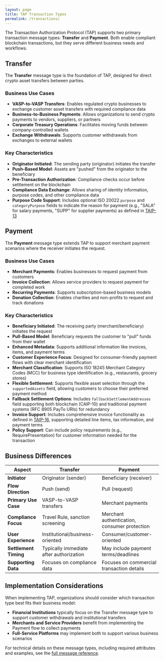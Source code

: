 ```yaml
---
layout: page
title: TAP Transaction Types
permalink: /transactions/
---
```


The Transaction Authorization Protocol (TAP) supports two primary transaction message types: **Transfer** and **Payment**. Both enable compliant blockchain transactions, but they serve different business needs and workflows.

## Transfer

The **Transfer** message type is the foundation of TAP, designed for direct crypto asset transfers between parties.

### Business Use Cases

- **VASP-to-VASP Transfers**: Enables regulated crypto businesses to exchange customer asset transfers with required compliance data
- **Business-to-Business Payments**: Allows organizations to send crypto payments to vendors, suppliers, or partners
- **Corporate Treasury Operations**: Facilitates moving funds between company-controlled wallets
- **Exchange Withdrawals**: Supports customer withdrawals from exchanges to external wallets

### Key Characteristics

- **Originator Initiated**: The sending party (originator) initiates the transfer
- **Push-Based Model**: Assets are "pushed" from the originator to the beneficiary
- **Pre-Transaction Authorization**: Compliance checks occur before settlement on the blockchain
- **Compliance Data Exchange**: Allows sharing of identity information, purpose codes, and other compliance data
- **Purpose Code Support**: Includes optional ISO 20022 `purpose` and `categoryPurpose` fields to indicate the reason for payment (e.g., "SALA" for salary payments, "SUPP" for supplier payments) as defined in [TAIP-13](/TAIPs/taip-13.md)

## Payment

The **Payment** message type extends TAP to support merchant payment scenarios where the receiver initiates the request.

### Business Use Cases

- **Merchant Payments**: Enables businesses to request payment from customers
- **Invoice Collection**: Allows service providers to request payment for completed work
- **Recurring Payments**: Supports subscription-based business models
- **Donation Collection**: Enables charities and non-profits to request and track donations

### Key Characteristics

- **Beneficiary Initiated**: The receiving party (merchant/beneficiary) initiates the request
- **Pull-Based Model**: Beneficiary requests the customer to "pull" funds from their wallet
- **Enhanced Metadata**: Supports additional information like invoices, items, and payment terms
- **Customer Experience Focus**: Designed for consumer-friendly payment flows with clear merchant identification
- **Merchant Classification**: Supports ISO 18245 Merchant Category Codes (MCC) for business type identification (e.g., restaurants, grocery stores)
- **Flexible Settlement**: Supports flexible asset selection through the `supportedAssets` field, allowing customers to choose their preferred payment method
- **Fallback Settlement Options**: Includes `fallbackSettlementAddresses` field supporting both blockchain (CAIP-10) and traditional payment systems (RFC 8905 PayTo URIs) for redundancy
- **Invoice Support**: Includes comprehensive invoice functionality as defined in [TAIP-16](/TAIPs/taip-16.md), supporting detailed line items, tax information, and payment terms
- **Policy Support**: Can include policy requirements (e.g., RequirePresentation) for customer information needed for the transaction

## Business Differences

| Aspect | Transfer | Payment |
|--------|----------|---------------|
| **Initiator** | Originator (sender) | Beneficiary (receiver) |
| **Flow Direction** | Push (send) | Pull (request) |
| **Primary Use Case** | VASP-to-VASP transfers | Merchant payments |
| **Compliance Focus** | Travel Rule, sanction screening | Merchant authentication, consumer protection |
| **User Experience** | Institutional/business-oriented | Consumer/customer-oriented |
| **Settlement Timing** | Typically immediate after authorization | May include payment terms/deadlines |
| **Supporting Data** | Focuses on compliance data | Focuses on commercial transaction details |

## Implementation Considerations

When implementing TAP, organizations should consider which transaction type best fits their business model:

- **Financial Institutions** typically focus on the Transfer message type to support customer withdrawals and institutional transfers
- **Merchants and Service Providers** benefit from implementing the Payment flow to collect payments
- **Full-Service Platforms** may implement both to support various business scenarios

For technical details on these message types, including required attributes and examples, see the [full message reference](/messages/#transaction-message).
